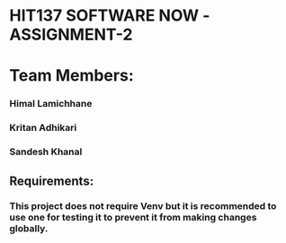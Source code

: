 # HIT137 SOFTWARE NOW -ASSIGNMENT-2

# Team Members:
### Himal Lamichhane  
### Kritan Adhikari
### Sandesh Khanal


## Requirements:
### This project does not require Venv but it is recommended to use one for testing it to prevent it from making changes globally.


